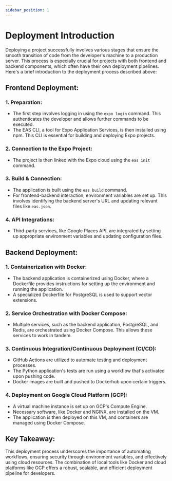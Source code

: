 ```yaml
---
sidebar_position: 1
---
```


# Deployment Introduction


Deploying a project successfully involves various stages that ensure the smooth transition of code from the developer's machine to a production server. This process is especially crucial for projects with both frontend and backend components, which often have their own deployment pipelines. Here's a brief introduction to the deployment process described above:

## Frontend Deployment:

### 1. **Preparation**:
   - The first step involves logging in using the `expo login` command. This authenticates the developer and allows further commands to be executed.
   - The EAS CLI, a tool for Expo Application Services, is then installed using npm. This CLI is essential for building and deploying Expo projects.

### 2. **Connection to the Expo Project**:
   - The project is then linked with the Expo cloud using the `eas init` command.

### 3. **Build & Connection**:
   - The application is built using the `eas build` command.
   - For frontend-backend interaction, environment variables are set up. This involves identifying the backend server's URL and updating relevant files like `eas.json`.

### 4. **API Integrations**:
   - Third-party services, like Google Places API, are integrated by setting up appropriate environment variables and updating configuration files.

## Backend Deployment:

### 1. **Containerization with Docker**:
   - The backend application is containerized using Docker, where a Dockerfile provides instructions for setting up the environment and running the application.
   - A specialized Dockerfile for PostgreSQL is used to support vector extensions.

### 2. **Service Orchestration with Docker Compose**:
   - Multiple services, such as the backend application, PostgreSQL, and Redis, are orchestrated using Docker Compose. This allows these services to work in tandem.

### 3. **Continuous Integration/Continuous Deployment (CI/CD)**:
   - GitHub Actions are utilized to automate testing and deployment processes.
   - The Python application's tests are run using a workflow that's activated upon pushing code.
   - Docker images are built and pushed to Dockerhub upon certain triggers.

### 4. **Deployment on Google Cloud Platform (GCP)**:
   - A virtual machine instance is set up on GCP's Compute Engine.
   - Necessary software, like Docker and NGINX, are installed on the VM.
   - The application is then deployed on this VM, and containers are managed using Docker Compose.

## Key Takeaway:

This deployment process underscores the importance of automating workflows, ensuring security through environment variables, and effectively using cloud resources. The combination of local tools like Docker and cloud platforms like GCP offers a robust, scalable, and efficient deployment pipeline for developers.
